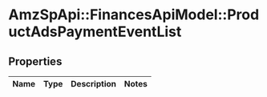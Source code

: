 # AmzSpApi::FinancesApiModel::ProductAdsPaymentEventList

## Properties
Name | Type | Description | Notes
------------ | ------------- | ------------- | -------------


